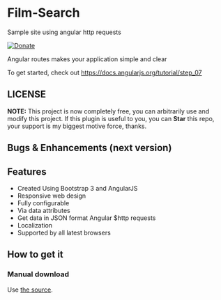 # Film-Search
Sample site using angular http requests

[![Donate](https://www.paypalobjects.com/en_US/i/btn/btn_donateCC_LG.gif)](https://www.paypal.com/)

Angular routes makes your application simple and clear

To get started, check out https://docs.angularjs.org/tutorial/step_07

## LICENSE

**NOTE:** This project is now completely free, you can arbitrarily use and modify this project. If this plugin is useful to you, you can **Star** this repo, your support is my biggest motive force, thanks.

## Bugs & Enhancements (next version)

## Features

* Created Using Bootstrap 3 and AngularJS
* Responsive web design
* Fully configurable
* Via data attributes
* Get data in JSON format Angular $http requests
* Localization
* Supported by all latest browsers


## How to get it

### Manual download

Use [the source](https://github.com/niranth/Angular-Sample/archive/master.zip).

